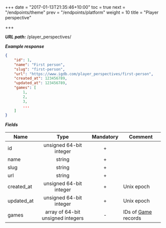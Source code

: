 +++
date = "2017-01-13T21:35:46+10:00"
toc = true
next = "/endpoints/theme"
prev = "/endpoints/platform"
weight = 10
title = "Player perspective"

+++

***URL path:*** /player_perspectives/

***Example response***

```json
{
    "id": 1,
    "name": "First person",
    "slug": "first-person",
    "url": "https://www.igdb.com/player_perspectives/first-person",
    "created_at": 123456789,
    "updated_at": 123456789,
    "games": [
        1,
        2,
        3,
        ...
    ]
}
```

***Fields***

| Name       | Type                              | Mandatory | Comment |
| ---------- |:---------------------------------:|:---------:| ------- |
| id         | unsigned 64-bit integer           |     +     ||
| name       | string                            |     +     ||
| slug       | string                            |     +     ||
| url        | string                            |     +     ||
| created_at | unsigned 64-bit integer           |     +     | Unix epoch |
| updated_at | unsigned 64-bit integer           |     +     | Unix epoch |
| games      | array of 64-bit unsigned integers |     -     | IDs of [Game](../game) records |
